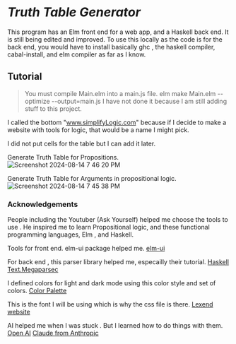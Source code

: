 # *Truth Table Generator* 
This program has an Elm front end for a web app, and a Haskell back end. 
It is still being edited and improved. 
To use this locally as the code is for the back end, 
you would have to install basically ghc , the haskell compiler, cabal-install, 
and elm compiler as far as I know. 

## Tutorial 
> You must compile Main.elm into a main.js file. 
> elm make Main.elm --optimize --output=main.js
> I have not done it because I am still adding stuff to this project. 

I called the bottom "www.simplifyLogic.com" 
because if I decide to make a website with tools for logic, 
that would be a name I might pick. 

I did not put cells for the table but I can add it later. 

Generate Truth Table for Propositions. 
![Screenshot 2024-08-14 7 46 20 PM](https://github.com/user-attachments/assets/343cd8d5-da5c-44e6-b778-eb825350fab5)


Generate Truth Table for Arguments in propositional logic. 
![Screenshot 2024-08-14 7 45 38 PM](https://github.com/user-attachments/assets/5cb2f9ec-fcc7-46e5-9844-5cddf4a7abcc)




### Acknowledgements
People including the Youtuber (Ask Yourself) 
helped me choose the tools to use . 
He inspired me to learn Propositional logic, and these functional
programming languages, Elm , and Haskell. 

Tools for front end. 
elm-ui package helped me.
[elm-ui](https://package.elm-lang.org/packages/mdgriffith/elm-ui/latest/)


For back end , this parser library helped me, especailly their tutorial. 
[Haskell Text.Megaparsec](https://hackage.haskell.org/package/megaparsec)
 
I defined colors for light and dark mode using this color style and set of colors. 
[Color Palette](https://github.com/catppuccin/catppuccin) 

This is the font I will be using which is why the css file is there.
[Lexend website](https://www.lexend.com/)


AI helped me when I was stuck . 
But I learned how to do things with them. 
[Open AI](https://openai.com/) 
[Claude from Anthropic](https://www.anthropic.com/)
